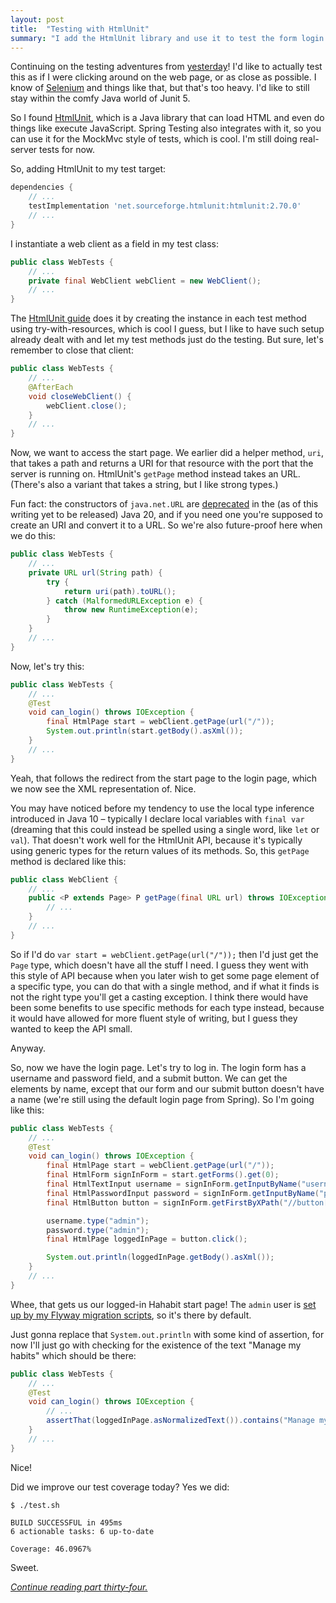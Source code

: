 ```yaml
---
layout: post
title:  "Testing with HtmlUnit"
summary: "I add the HtmlUnit library and use it to test the form login in the habit tracker, and touch upon things like the deprecation of the `java.net.URL` constructors and whether I like HtmlUnit's approach with generic return types or not."
---
```


Continuing on the testing adventures from [yesterday](/posts/2023-02-17-spring-boot-test-with-random-port)! I'd like to actually test this as if I were clicking around on the web page, or as close as possible. I know of [Selenium](https://www.selenium.dev/) and things like that, but that's too heavy. I'd like to still stay within the comfy Java world of Junit 5. 

So I found [HtmlUnit](http://htmlunit.sourceforge.net/), which is a Java library that can load HTML and even do things like execute JavaScript. Spring Testing also integrates with it, so you can use it for the MockMvc style of tests, which is cool. I'm still doing real-server tests for now. 

So, adding HtmlUnit to my test target:

```groovy
dependencies {
    // ...
    testImplementation 'net.sourceforge.htmlunit:htmlunit:2.70.0'
    // ...
}
```

I instantiate a web client as a field in my test class:

```java
public class WebTests {
    // ...
    private final WebClient webClient = new WebClient();
    // ...
}
```

The [HtmlUnit guide](https://htmlunit.sourceforge.io/gettingStarted.html) does it by creating the instance in each test method using try-with-resources, which is cool I guess, but I like to have such setup already dealt with and let my test methods just do the testing. But sure, let's remember to close that client:

```java
public class WebTests {
    // ...
    @AfterEach
    void closeWebClient() {
        webClient.close();
    }
    // ...
}
```

Now, we want to access the start page. We earlier did a helper method, `uri`, that takes a path and returns a URI for that resource with the port that the server is running on. HtmlUnit's `getPage` method instead takes an URL. (There's also a variant that takes a string, but I like strong types.) 

Fun fact: the constructors of `java.net.URL` are [deprecated](https://download.java.net/java/early_access/jdk20/docs/api/java.base/java/net/URL.html#constructor-deprecation) in the (as of this writing yet to be released) Java 20, and if you need one you're supposed to create an URI and convert it to a URL. So we're also future-proof here when we do this:

```java
public class WebTests {
    // ...
    private URL url(String path) {
        try {
            return uri(path).toURL();
        } catch (MalformedURLException e) {
            throw new RuntimeException(e);
        }
    }
    // ...
}
```

Now, let's try this:

```java
public class WebTests {
    // ...
    @Test
    void can_login() throws IOException {
        final HtmlPage start = webClient.getPage(url("/"));
        System.out.println(start.getBody().asXml());
    }
    // ...
}
```

Yeah, that follows the redirect from the start page to the login page, which we now see the XML representation of. Nice. 

You may have noticed before my tendency to use the local type inference introduced in Java 10 – typically I declare local variables with `final var` (dreaming that this could instead be spelled using a single word, like `let` or `val`). That doesn't work well for the HtmlUnit API, because it's typically using generic types for the return values of its methods. So, this `getPage` method is declared like this:

```java
public class WebClient {
    // ...
    public <P extends Page> P getPage(final URL url) throws IOException, FailingHttpStatusCodeException {
        // ...
    }
    // ...
}
```

So if I'd do `var start = webClient.getPage(url("/"));` then I'd just get the `Page` type, which doesn't have all the stuff I need. I guess they went with this style of API because when you later wish to get some page element of a specific type, you can do that with a single method, and if what it finds is not the right type you'll get a casting exception. I think there would have been some benefits to use specific methods for each type instead, because it would have allowed for more fluent style of writing, but I guess they wanted to keep the API small. 

Anyway.

So, now we have the login page. Let's try to log in. The login form has a username and password field, and a submit button. We can get the elements by name, except that our form and our submit button doesn't have a name (we're still using the default login page from Spring). So I'm going like this:

```java
public class WebTests {
    // ...
    @Test
    void can_login() throws IOException {
        final HtmlPage start = webClient.getPage(url("/"));
        final HtmlForm signInForm = start.getForms().get(0);
        final HtmlTextInput username = signInForm.getInputByName("username");
        final HtmlPasswordInput password = signInForm.getInputByName("password");
        final HtmlButton button = signInForm.getFirstByXPath("//button[@type='submit']");

        username.type("admin");
        password.type("admin");
        final HtmlPage loggedInPage = button.click();

        System.out.println(loggedInPage.getBody().asXml());
    }
    // ...
}
```

Whee, that gets us our logged-in Hahabit start page! The `admin` user is [set up by my Flyway migration scripts](/posts/2023-01-10-habit-tracker-securing-things-2), so it's there by default.

Just gonna replace that `System.out.println` with some kind of assertion, for now I'll just go with checking for the existence of the text "Manage my habits" which should be there:

```java
public class WebTests {
    // ...
    @Test
    void can_login() throws IOException {
        // ...
        assertThat(loggedInPage.asNormalizedText()).contains("Manage my habits");
    }
    // ...
}
```

Nice! 

Did we improve our test coverage today? Yes we did:

```shell
$ ./test.sh

BUILD SUCCESSFUL in 495ms
6 actionable tasks: 6 up-to-date

Coverage: 46.0967%
```

Sweet. 

_[Continue reading part thirty-four.](/posts/2023-02-19-creating-random-test-users
)_